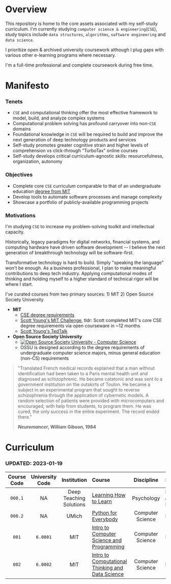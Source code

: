 
# Overview

This repository is home to the core assets associated with my self-study curriculum. I'm currently studying `computer science & engineering`(`CSE`), study topics include `data structures`, `algorithms`, `software engineering` and `data science`.

I prioritize open & archived university coursework although I plug gaps with various other e-learning programs where necessary. 

I'm a full-time professional and complete coursework during free time. 

# Manifesto

### Tenets
* `CSE` and computational thinking offer the most effective framework to model, build, and analyze complex systems
* Computational problem solving has profound carryover into non-`CSE` domains
* Foundational knowledge in `CSE` will be required to build and improve the next generation of deep technology products and services
* Self-study promotes greater cognitive strain and higher levels of comprehension vs click-through "TurboTax" online courses
* Self-study develops critical curriculum-agnostic skills: resourcefulness, organization, autonomy     


### Objectives

* Complete core `CSE` curriculum comparable to that of an undergraduate education [degree from MIT](http://catalog.mit.edu/degree-charts/computer-science-engineering-course-6-3/)
* Develop tools to automate software processes and manage complexity
* Showcase a portfolio of publicly-available programming projects  

### Motivations

I'm studying `CSE` to increase my problem-solving toolkit and intellectual capacity. 

Historically, legacy paradigms for digital networks, financial systems, and computing hardware have driven software development -- I believe the next generation of breakthrough technology will be software-first.

Transformative technology is hard to build. Simply "speaking the language" won't be enough. As a business professional, I plan to make meaningful contributions to deep tech industry. Applying computational modes of thinking and holding myself to a higher standard of technical rigor will be where I start.

I've curated courses from two primary sources: 1) MIT 2) Open Source Society University

* **MIT**
	* [CSE degree requirements](http://catalog.mit.edu/degree-charts/computer-science-engineering-course-6-3/)
	* [Scott Young's MIT Challenge](https://www.scotthyoung.com/blog/myprojects/mit-challenge-2/), tldr: Scott completed MIT's core CSE degree requirements via open courseware in ~12 months
	* [Scott Young's TedTalk](https://www.youtube.com/watch?v=piSLobJfZ3c)
* **Open Source Society University**
	* [![Open Source Society University - Computer Science](https://img.shields.io/badge/OSSU-computer--science-blue.svg)](https://github.com/ossu/computer-science)
	* OSSU is designed according to the degree requirements of undergraduate computer science majors, minus general education (non-CS) requirements






> "Translated French medical records explained that a man without identification had been taken to a Paris mental health unit and diagnosed as schizophrenic. He became catatonic and was sent to a government institution on the outskirts of Toulon. He became a subject in an experimental program that sought to reverse schizophrenia through the application of cybernetic models. A random selection of patients were provided with microcomputers and encouraged, with help from students, to program them. He was cured, the only success in the entire experiment. The record ended there." 
> 
> **_Neuromancer_, William Gibson, 1984**



# Curriculum

### UPDATED: 2023-01-19 

| Course Code     | University Code     | Institution               | Course                                    								                                                | Discipline         | Subject                    | Start Date   | Completion Date   | Repo						
| :-----------:   | :---------------:   | :-----------------------: | :------------------------------------------------------------------------------                                                                                 | :----------------: | :------------------------- | :----------: | :----------:      | :----------------:  				
| `000.1`         |  NA                 | Deep Teaching Solutions   | [Learning How to Learn](https://www.coursera.org/learn/learning-how-to-learn)                     		                                	         | Psychology         | Learning and Productivity  | `2022-12-17` | `2022-12-20`      |		-
| `000.2`         |  NA                 | UMich                     | [Python for Everybody](https://www.py4e.com/lessons)                      					                                      | Computer Science   | Intro-CS                   | `2022-12-17` | `2023-01-13`      |		-
| `001`           | `6.0001`            | MIT                       | [Intro to Computer Science and Programming](https://ocw.mit.edu/courses/6-0001-introduction-to-computer-science-and-programming-in-python-fall-2016/) 	         | Computer Science   | Intro-CS                   | `2023-01-13` | `ACTIVE`          |		-
| `002`           | `6.0002`            | MIT                       | [Intro to Computational Thinking and Data Science](https://ocw.mit.edu/courses/6-0002-introduction-to-computational-thinking-and-data-science-fall-2016/)       | Computer Science   | Intro-CS                   | -            | -                 |		-

														


